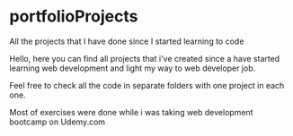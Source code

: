 # portfolioProjects
All the projects that I have done since I started learning to code

Hello, here you can find all projects that i've created since a have started 
learning web development and light my way to web developer job.

Feel free to check all the code in separate folders with one project in each one.

Most of exercises were done while i was taking web development bootcamp on Udemy.com

